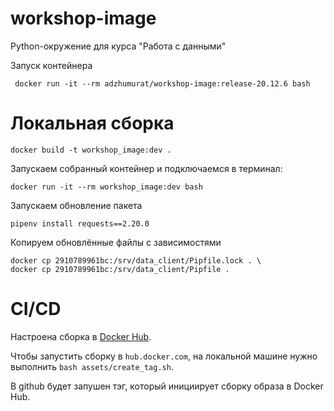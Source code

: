 # workshop-image

Python-окружение для курса "Работа с данными"

Запуск контейнера

```shell
 docker run -it --rm adzhumurat/workshop-image:release-20.12.6 bash
```

# Локальная сборка

```shell
docker build -t workshop_image:dev .
```

Запускаем собранный контейнер и подключаемся в терминал:

```shell
docker run -it --rm workshop_image:dev bash
```

Запускаем обновление пакета

```shell
pipenv install requests==2.20.0
```

Копируем обновлённые файлы с зависимостями
```shell
docker cp 2910789961bc:/srv/data_client/Pipfile.lock . \
docker cp 2910789961bc:/srv/data_client/Pipfile .
```

# CI/CD

Настроена сборка в [Docker Hub](https://hub.docker.com/repository/docker/adzhumurat/workshop-image/builds).

Чтобы запустить сборку в `hub.docker.com`, на локальной машинe нужно выполнить `bash assets/create_tag.sh`.

В github будет запушен тэг, который инициирует сборку образа в Docker Hub.